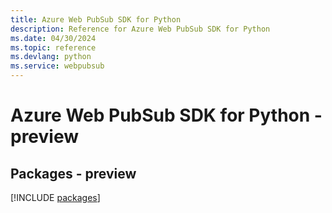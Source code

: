 ```yaml
---
title: Azure Web PubSub SDK for Python
description: Reference for Azure Web PubSub SDK for Python
ms.date: 04/30/2024
ms.topic: reference
ms.devlang: python
ms.service: webpubsub
---
```

# Azure Web PubSub SDK for Python - preview
## Packages - preview
[!INCLUDE [packages](web-pubsub-index.md)]
